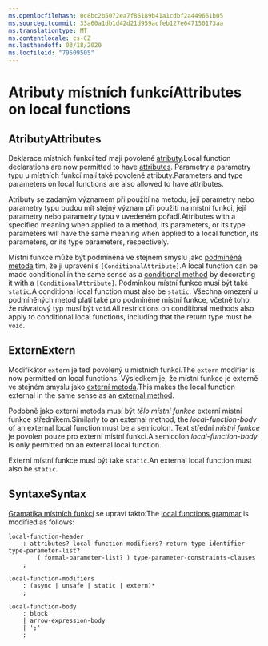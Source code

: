 ```yaml
---
ms.openlocfilehash: 0c8bc2b5072ea7f86189b41a1cdbf2a449661b05
ms.sourcegitcommit: 33a60a1db1d42d21d959acfeb127e647150173aa
ms.translationtype: MT
ms.contentlocale: cs-CZ
ms.lasthandoff: 03/18/2020
ms.locfileid: "79509505"
---
```

# <a name="attributes-on-local-functions"></a><span data-ttu-id="9c856-101">Atributy místních funkcí</span><span class="sxs-lookup"><span data-stu-id="9c856-101">Attributes on local functions</span></span>

## <a name="attributes"></a><span data-ttu-id="9c856-102">Atributy</span><span class="sxs-lookup"><span data-stu-id="9c856-102">Attributes</span></span>

<span data-ttu-id="9c856-103">Deklarace místních funkcí teď mají povolené [atributy](../spec/attributes.md).</span><span class="sxs-lookup"><span data-stu-id="9c856-103">Local function declarations are now permitted to have [attributes](../spec/attributes.md).</span></span> <span data-ttu-id="9c856-104">Parametry a parametry typu u místních funkcí mají také povolené atributy.</span><span class="sxs-lookup"><span data-stu-id="9c856-104">Parameters and type parameters on local functions are also allowed to have attributes.</span></span>

<span data-ttu-id="9c856-105">Atributy se zadaným významem při použití na metodu, její parametry nebo parametry typu budou mít stejný význam při použití na místní funkci, její parametry nebo parametry typu v uvedeném pořadí.</span><span class="sxs-lookup"><span data-stu-id="9c856-105">Attributes with a specified meaning when applied to a method, its parameters, or its type parameters will have the same meaning when applied to a local function, its parameters, or its type parameters, respectively.</span></span>

<span data-ttu-id="9c856-106">Místní funkce může být podmíněná ve stejném smyslu jako [podmíněná metoda](../spec/attributes.md#the-conditional-attribute) tím, že ji upravení s `[ConditionalAttribute]`.</span><span class="sxs-lookup"><span data-stu-id="9c856-106">A local function can be made conditional in the same sense as a [conditional method](../spec/attributes.md#the-conditional-attribute) by decorating it with a `[ConditionalAttribute]`.</span></span> <span data-ttu-id="9c856-107">Podmínkou místní funkce musí být také `static`.</span><span class="sxs-lookup"><span data-stu-id="9c856-107">A conditional local function must also be `static`.</span></span> <span data-ttu-id="9c856-108">Všechna omezení u podmíněných metod platí také pro podmíněné místní funkce, včetně toho, že návratový typ musí být `void`.</span><span class="sxs-lookup"><span data-stu-id="9c856-108">All restrictions on conditional methods also apply to conditional local functions, including that the return type must be `void`.</span></span>

## <a name="extern"></a><span data-ttu-id="9c856-109">Extern</span><span class="sxs-lookup"><span data-stu-id="9c856-109">Extern</span></span>

<span data-ttu-id="9c856-110">Modifikátor `extern` je teď povolený u místních funkcí.</span><span class="sxs-lookup"><span data-stu-id="9c856-110">The `extern` modifier is now permitted on local functions.</span></span> <span data-ttu-id="9c856-111">Výsledkem je, že místní funkce je externě ve stejném smyslu jako [externí metoda](../spec/classes.md#external-methods).</span><span class="sxs-lookup"><span data-stu-id="9c856-111">This makes the local function external in the same sense as an [external method](../spec/classes.md#external-methods).</span></span>

<span data-ttu-id="9c856-112">Podobně jako externí metoda musí být *tělo místní funkce* externí místní funkce středníkem.</span><span class="sxs-lookup"><span data-stu-id="9c856-112">Similarly to an external method, the *local-function-body* of an external local function must be a semicolon.</span></span> <span data-ttu-id="9c856-113">Text střední *místní funkce* je povolen pouze pro externí místní funkci.</span><span class="sxs-lookup"><span data-stu-id="9c856-113">A semicolon *local-function-body* is only permitted on an external local function.</span></span> 

<span data-ttu-id="9c856-114">Externí místní funkce musí být také `static`.</span><span class="sxs-lookup"><span data-stu-id="9c856-114">An external local function must also be `static`.</span></span>

## <a name="syntax"></a><span data-ttu-id="9c856-115">Syntaxe</span><span class="sxs-lookup"><span data-stu-id="9c856-115">Syntax</span></span>

<span data-ttu-id="9c856-116">[Gramatika místních funkcí](csharp-7.0/local-functions.md#syntax-grammar) se upraví takto:</span><span class="sxs-lookup"><span data-stu-id="9c856-116">The [local functions grammar](csharp-7.0/local-functions.md#syntax-grammar) is modified as follows:</span></span>
```
local-function-header
    : attributes? local-function-modifiers? return-type identifier type-parameter-list?
        ( formal-parameter-list? ) type-parameter-constraints-clauses
    ;

local-function-modifiers
    : (async | unsafe | static | extern)*
    ;

local-function-body
    : block
    | arrow-expression-body
    | ';'
    ;
```
